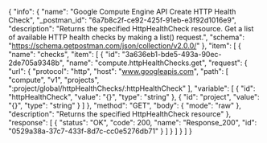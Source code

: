 {
  "info": {
    "name": "Google Compute Engine API Create HTTP Health Check",
    "_postman_id": "6a7b8c2f-ce92-425f-91eb-e3f92d1016e9",
    "description": "Returns the specified HttpHealthCheck resource. Get a list of available HTTP health checks by making a list() request.",
    "schema": "https://schema.getpostman.com/json/collection/v2.0.0/"
  },
  "item": [
    {
      "name": "checks",
      "item": [
        {
          "id": "3a636eb1-bde5-493a-90ec-2de705a9348b",
          "name": "compute.httpHealthChecks.get",
          "request": {
            "url": {
              "protocol": "http",
              "host": "www.googleapis.com",
              "path": [
                "compute",
                "v1",
                "projects",
                ":project/global/httpHealthChecks/:httpHealthCheck"
              ],
              "variable": [
                {
                  "id": "httpHealthCheck",
                  "value": "{}",
                  "type": "string"
                },
                {
                  "id": "project",
                  "value": "{}",
                  "type": "string"
                }
              ]
            },
            "method": "GET",
            "body": {
              "mode": "raw"
            },
            "description": "Returns the specified HttpHealthCheck resource"
          },
          "response": [
            {
              "status": "OK",
              "code": 200,
              "name": "Response_200",
              "id": "0529a38a-37c7-433f-8d7c-cc0e5276db71"
            }
          ]
        }
      ]
    }
  ]
}